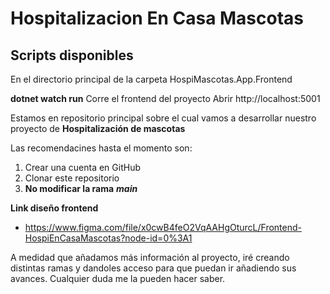 # Hospitalizacion En Casa Mascotas


## Scripts disponibles
En el directorio principal de la carpeta HospiMascotas.App.Frontend


**dotnet watch run**
Corre el frontend del proyecto
Abrir http://localhost:5001  


Estamos en repositorio principal sobre el cual vamos a desarrollar nuestro proyecto de **Hospitalización de mascotas**

Las recomendacines hasta el momento son: 
1. Crear una cuenta en GitHub
2. Clonar este repositorio
3. **No modificar la rama** **_main_** 



**Link diseño frontend**
- https://www.figma.com/file/x0cwB4feO2VqAAHgOturcL/Frontend-HospiEnCasaMascotas?node-id=0%3A1

A medidad que añadamos más información al proyecto, iré creando distintas ramas y dandoles acceso para que puedan ir añadiendo sus avances.
Cualquier duda me la pueden hacer saber.
